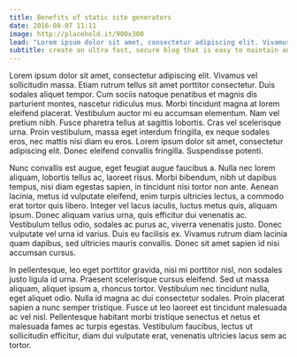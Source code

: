 ```yaml
---
title: Benefits of static site generators
date: 2016-08-07 11:11
image: http://placehold.it/900x300
lead: "Lorem ipsum dolor sit amet, consectetur adipiscing elit. Vivamus vel sollicitudin massa. Etiam rutrum tellus sit amet porttitor consectetur."
subtitle: create an ultra fast, secure blog that is easy to maintain and easy to scale
---
```



Lorem ipsum dolor sit amet, consectetur adipiscing elit. Vivamus vel sollicitudin massa. Etiam rutrum tellus sit amet porttitor consectetur. Duis sodales aliquet tempor. Cum sociis natoque penatibus et magnis dis parturient montes, nascetur ridiculus mus. Morbi tincidunt magna at lorem eleifend placerat. Vestibulum auctor mi eu accumsan elementum. Nam vel pretium nibh. Fusce pharetra tellus at sagittis lobortis. Cras vel scelerisque urna. Proin vestibulum, massa eget interdum fringilla, ex neque sodales eros, nec mattis nisi diam eu eros. Lorem ipsum dolor sit amet, consectetur adipiscing elit. Donec eleifend convallis fringilla. Suspendisse potenti.

Nunc convallis est augue, eget feugiat augue faucibus a. Nulla nec lorem aliquam, lobortis tellus ac, laoreet risus. Morbi bibendum, nibh ut dapibus tempus, nisi diam egestas sapien, in tincidunt nisi tortor non ante. Aenean lacinia, metus id vulputate eleifend, enim turpis ultricies lectus, a commodo erat tortor quis libero. Integer vel lacus iaculis, luctus metus quis, aliquam ipsum. Donec aliquam varius urna, quis efficitur dui venenatis ac. Vestibulum tellus odio, sodales ac purus ac, viverra venenatis justo. Donec vulputate vel urna id varius. Duis eu facilisis ex. Vivamus rutrum diam lacinia quam dapibus, sed ultricies mauris convallis. Donec sit amet sapien id nisi accumsan cursus.

In pellentesque, leo eget porttitor gravida, nisi mi porttitor nisl, non sodales justo ligula id urna. Praesent scelerisque cursus eleifend. Sed ut massa aliquam, aliquet ipsum a, rhoncus tortor. Vestibulum nec tincidunt nulla, eget aliquet odio. Nulla id magna ac dui consectetur sodales. Proin placerat sapien a nunc semper tristique. Fusce ut leo laoreet est tincidunt malesuada ac vel nisl. Pellentesque habitant morbi tristique senectus et netus et malesuada fames ac turpis egestas. Vestibulum faucibus, lectus ut sollicitudin efficitur, diam dui vulputate erat, venenatis ultricies lacus sem ac tortor.
